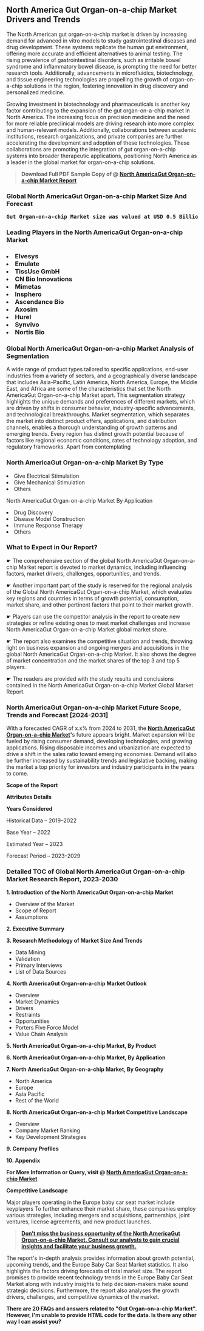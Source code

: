 <p> <h2>North America Gut Organ-on-a-chip Market Drivers and Trends</h2><p>The North American gut organ-on-a-chip market is driven by increasing demand for advanced in vitro models to study gastrointestinal diseases and drug development. These systems replicate the human gut environment, offering more accurate and efficient alternatives to animal testing. The rising prevalence of gastrointestinal disorders, such as irritable bowel syndrome and inflammatory bowel disease, is prompting the need for better research tools. Additionally, advancements in microfluidics, biotechnology, and tissue engineering technologies are propelling the growth of organ-on-a-chip solutions in the region, fostering innovation in drug discovery and personalized medicine.</p><p>Growing investment in biotechnology and pharmaceuticals is another key factor contributing to the expansion of the gut organ-on-a-chip market in North America. The increasing focus on precision medicine and the need for more reliable preclinical models are driving research into more complex and human-relevant models. Additionally, collaborations between academic institutions, research organizations, and private companies are further accelerating the development and adoption of these technologies. These collaborations are promoting the integration of gut organ-on-a-chip systems into broader therapeutic applications, positioning North America as a leader in the global market for organ-on-a-chip solutions.</p></p><blockquote id="" class=""><strong>Download Full PDF Sample Copy of @&nbsp;<a href="https://www.verifiedmarketreports.com/download-sample/?rid=529464&utm_source=GitHub-Jan&utm_medium=251" target="_blank">North AmericaGut Organ-on-a-chip Market Report</a>&nbsp;&nbsp;</strong></blockquote><h3 id="" class=""><strong>Global&nbsp;North AmericaGut Organ-on-a-chip Market Size And Forecast</strong></h3><pre class="reader-text-block__code-block"><strong>Gut Organ-on-a-chip Market size was valued at USD 0.5 Billion in 2022 and is projected to reach USD 2.0 Billion by 2030, growing at a CAGR of 20% from 2024 to 2030.</strong></pre><h3 id="" class="">Leading Players in the&nbsp;North AmericaGut Organ-on-a-chip Market</h3><h3 class=""></Li><Li>Elvesys</Li><Li> Emulate</Li><Li> TissUse GmbH</Li><Li> CN Bio Innovations</Li><Li> Mimetas</Li><Li> Insphero</Li><Li> Ascendance Bio</Li><Li> Axosim</Li><Li> Hurel</Li><Li> Synvivo</Li><Li> Nortis Bio</h3><h3 id="" class="">Global&nbsp;North AmericaGut Organ-on-a-chip Market Analysis of Segmentation</h3><p id="" class="">A wide range of product types tailored to specific applications, end-user industries from a variety of sectors, and a geographically diverse landscape that includes Asia-Pacific, Latin America, North America, Europe, the Middle East, and Africa are some of the characteristics that set the North AmericaGut Organ-on-a-chip Market apart. This segmentation strategy highlights the unique demands and preferences of different markets, which are driven by shifts in consumer behavior, industry-specific advancements, and technological breakthroughs. Market segmentation, which separates the market into distinct product offers, applications, and distribution channels, enables a thorough understanding of growth patterns and emerging trends. Every region has distinct growth potential because of factors like regional economic conditions, rates of technology adoption, and regulatory frameworks. Apart from contemplating</p><h3 id="" class="">North AmericaGut Organ-on-a-chip Market&nbsp;By Type</h3><p></Li><Li>Give Electrical Stimulation</Li><Li> Give Mechanical Stimulation</Li><Li> Others</p><div class="" data-test-id=""><p>North AmericaGut Organ-on-a-chip Market&nbsp;By Application</p></div><p class=""></Li><Li>Drug Discovery</Li><Li> Disease Model Construction</Li><Li> Immune Response Therapy</Li><Li> Others</p><div class="" data-test-id=""><h3><span class="">What to Expect in Our Report?</span></h3></div><div class="" data-test-id=""><p><span class="">☛ The comprehensive section of the global North AmericaGut Organ-on-a-chip Market report is devoted to market dynamics, including influencing factors, market drivers, challenges, opportunities, and trends.</span></p></div><div class="" data-test-id=""><p><span class="">☛ Another important part of the study is reserved for the regional analysis of the Global North AmericaGut Organ-on-a-chip Market, which evaluates key regions and countries in terms of growth potential, consumption, market share, and other pertinent factors that point to their market growth.</span></p></div><div class="" data-test-id=""><p><span class="">☛ Players can use the competitor analysis in the report to create new strategies or refine existing ones to meet market challenges and increase North AmericaGut Organ-on-a-chip Market global market share.</span></p></div><div class="" data-test-id=""><p><span class="">☛ The report also examines the competitive situation and trends, throwing light on business expansion and ongoing mergers and acquisitions in the global North AmericaGut Organ-on-a-chip Market. It also shows the degree of market concentration and the market shares of the top 3 and top 5 players.</span></p></div><div class="" data-test-id=""><p><span class="">☛ The readers are provided with the study results and conclusions contained in the North AmericaGut Organ-on-a-chip Market Global Market Report.</span></p></div><div class="" data-test-id=""><h3><span class="">North AmericaGut Organ-on-a-chip Market Future Scope, Trends and Forecast [2024-2031]</span></h3></div><div class="" data-test-id=""><p><span class="">With a forecasted CAGR of x.x% from 2024 to 2031, the <strong><a href="https://www.verifiedmarketreports.com/download-sample/?rid=529464&utm_source=GitHub-Jan&utm_medium=251" target="_blank">North AmericaGut Organ-on-a-chip Market</a>'</strong>s future appears bright. Market expansion will be fueled by rising consumer demand, developing technologies, and growing applications. Rising disposable incomes and urbanization are expected to drive a shift in the sales ratio toward emerging economies. Demand will also be further increased by sustainability trends and legislative backing, making the market a top priority for investors and industry participants in the years to come.</span></p><p id="ember66" class="ember-view reader-text-block__paragraph"><strong>Scope of the Report</strong></p><p id="ember67" class="ember-view reader-text-block__paragraph"><strong>Attributes Details</strong></p><p id="ember68" class="ember-view reader-text-block__paragraph"><strong>Years Considered</strong></p><p id="ember69" class="ember-view reader-text-block__paragraph">Historical Data &ndash; 2019&ndash;2022</p><p id="ember70" class="ember-view reader-text-block__paragraph">Base Year &ndash; 2022</p><p id="ember71" class="ember-view reader-text-block__paragraph">Estimated Year &ndash; 2023</p><p id="ember72" class="ember-view reader-text-block__paragraph">Forecast Period &ndash; 2023&ndash;2029</p></div><h3 id="" class="">Detailed TOC of Global North AmericaGut Organ-on-a-chip Market Research Report, 2023-2030</h3><p id="" class=""><strong>1. Introduction of the North AmericaGut Organ-on-a-chip Market</strong></p><ul><li>Overview of the Market</li><li>Scope of Report</li><li>Assumptions</li></ul><p id="" class=""><strong>2. Executive Summary</strong></p><p id="" class=""><strong>3. Research Methodology of Market Size And Trends</strong></p><ul><li>Data Mining</li><li>Validation</li><li>Primary Interviews</li><li>List of Data Sources</li></ul><p id="" class=""><strong>4. North AmericaGut Organ-on-a-chip Market Outlook</strong></p><ul><li>Overview</li><li>Market Dynamics</li><li>Drivers</li><li>Restraints</li><li>Opportunities</li><li>Porters Five Force Model</li><li>Value Chain Analysis</li></ul><p id="" class=""><strong>5. North AmericaGut Organ-on-a-chip Market, By Product</strong></p><p id="" class=""><strong>6. North AmericaGut Organ-on-a-chip Market, By Application</strong></p><p id="" class=""><strong>7. North AmericaGut Organ-on-a-chip Market, By Geography</strong></p><ul><li>North America</li><li>Europe</li><li>Asia Pacific</li><li>Rest of the World</li></ul><p id="" class=""><strong>8. North AmericaGut Organ-on-a-chip Market Competitive Landscape</strong></p><ul><li>Overview</li><li>Company Market Ranking</li><li>Key Development Strategies</li></ul><p id="" class=""><strong>9. Company Profiles</strong></p><p id="" class=""><strong>10. Appendix</strong></p><p><strong>For More Information or Query, visit&nbsp;@ <a href="https://www.verifiedmarketreports.com/product/gut-organ-on-a-chip-market/" target="_blank">North AmericaGut Organ-on-a-chip Market</a></strong></p><p id="ember61" class="ember-view reader-text-block__paragraph"><strong>Competitive Landscape</strong></p><p id="ember62" class="ember-view reader-text-block__paragraph">Major players operating in the Europe baby car seat market include keyplayers To further enhance their market share, these companies employ various strategies, including mergers and acquisitions, partnerships, joint ventures, license agreements, and new product launches.</p><blockquote id="ember63" class="ember-view reader-text-block__blockquote"><strong><a href="https://www.verifiedmarketreports.com/download-sample/?rid=529464&utm_source=GitHub-Jan&utm_medium=251" target="_blank">Don&rsquo;t miss the business opportunity of the North AmericaGut Organ-on-a-chip Market. Consult our analysts to gain crucial insights and facilitate your business growth.</a></strong></blockquote><p id="ember64" class="ember-view reader-text-block__paragraph">The report's in-depth analysis provides information about growth potential, upcoming trends, and the Europe Baby Car Seat Market statistics. It also highlights the factors driving forecasts of total market size. The report promises to provide recent technology trends in the Europe Baby Car Seat Market along with industry insights to help decision-makers make sound strategic decisions. Furthermore, the report also analyses the growth drivers, challenges, and competitive dynamics of the market.</p><p class="ember-view reader-text-block__paragraph"><strong>There are 20 FAQs and answers related to "Gut Organ-on-a-chip Market". However, I'm unable to provide HTML code for the data. Is there any other way I can assist you?</strong></p>
